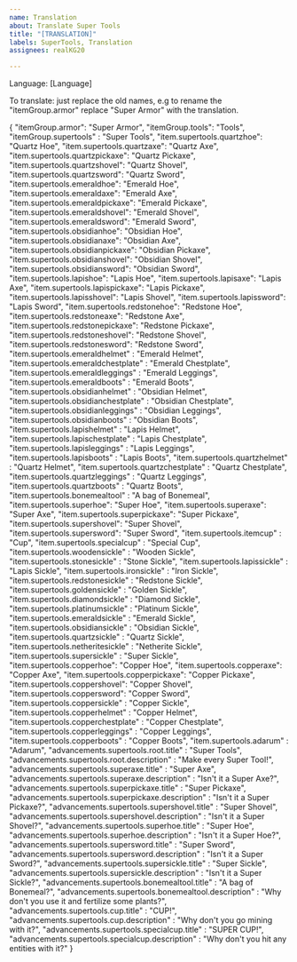 ```yaml
---
name: Translation
about: Translate Super Tools
title: "[TRANSLATION]"
labels: SuperTools, Translation
assignees: realKG20

---
```


Language: [Language]

To translate: just replace the old names, e.g to rename the "itemGroup.armor" replace "Super Armor" with the translation.

{
  "itemGroup.armor": "Super Armor",
  "itemGroup.tools": "Tools",
  "itemGroup.supertools" : "Super Tools",
  "item.supertools.quartzhoe": "Quartz Hoe",
  "item.supertools.quartzaxe": "Quartz Axe",
  "item.supertools.quartzpickaxe": "Quartz Pickaxe",
  "item.supertools.quartzshovel": "Quartz Shovel",
  "item.supertools.quartzsword": "Quartz Sword",
  "item.supertools.emeraldhoe": "Emerald Hoe",
  "item.supertools.emeraldaxe": "Emerald Axe",
  "item.supertools.emeraldpickaxe": "Emerald Pickaxe",
  "item.supertools.emeraldshovel": "Emerald Shovel",
  "item.supertools.emeraldsword": "Emerald Sword",
  "item.supertools.obsidianhoe": "Obsidian Hoe",
  "item.supertools.obsidianaxe": "Obsidian Axe",
  "item.supertools.obsidianpickaxe": "Obsidian Pickaxe",
  "item.supertools.obsidianshovel": "Obsidian Shovel",
  "item.supertools.obsidiansword": "Obsidian Sword",
  "item.supertools.lapishoe": "Lapis Hoe",
  "item.supertools.lapisaxe": "Lapis Axe",
  "item.supertools.lapispickaxe": "Lapis Pickaxe",
  "item.supertools.lapisshovel": "Lapis Shovel",
  "item.supertools.lapissword": "Lapis Sword",
  "item.supertools.redstonehoe": "Redstone Hoe",
  "item.supertools.redstoneaxe": "Redstone Axe",
  "item.supertools.redstonepickaxe": "Redstone Pickaxe",
  "item.supertools.redstoneshovel": "Redstone Shovel",
  "item.supertools.redstonesword": "Redstone Sword",
  "item.supertools.emeraldhelmet" : "Emerald Helmet",
  "item.supertools.emeraldchestplate" : "Emerald Chestplate",
  "item.supertools.emeraldleggings" : "Emerald Leggings",
  "item.supertools.emeraldboots" : "Emerald Boots",
  "item.supertools.obsidianhelmet" : "Obsidian Helmet",
  "item.supertools.obsidianchestplate" : "Obsidian Chestplate",
  "item.supertools.obsidianleggings" : "Obsidian Leggings",
  "item.supertools.obsidianboots" : "Obsidian Boots",
  "item.supertools.lapishelmet" : "Lapis Helmet",
  "item.supertools.lapischestplate" : "Lapis Chestplate",
  "item.supertools.lapisleggings" : "Lapis Leggings",
  "item.supertools.lapisboots" : "Lapis Boots",
  "item.supertools.quartzhelmet" : "Quartz Helmet",
  "item.supertools.quartzchestplate" : "Quartz Chestplate",
  "item.supertools.quartzleggings" : "Quartz Leggings",
  "item.supertools.quartzboots" : "Quartz Boots",
  "item.supertools.bonemealtool" : "A bag of Bonemeal",
  "item.supertools.superhoe": "Super Hoe",
  "item.supertools.superaxe": "Super Axe",
  "item.supertools.superpickaxe": "Super Pickaxe",
  "item.supertools.supershovel": "Super Shovel",
  "item.supertools.supersword": "Super Sword",
  "item.supertools.itemcup" : "Cup",
  "item.supertools.specialcup" : "Special Cup",
  "item.supertools.woodensickle" : "Wooden Sickle",
  "item.supertools.stonesickle" : "Stone Sickle",
  "item.supertools.lapissickle" : "Lapis Sickle",
  "item.supertools.ironsickle" : "Iron Sickle",
  "item.supertools.redstonesickle" : "Redstone Sickle",
  "item.supertools.goldensickle" : "Golden Sickle",
  "item.supertools.diamondsickle" : "Diamond Sickle",
  "item.supertools.platinumsickle" : "Platinum Sickle",
  "item.supertools.emeraldsickle" : "Emerald Sickle",
  "item.supertools.obsidiansickle" : "Obsidian Sickle",
  "item.supertools.quartzsickle" : "Quartz Sickle",
  "item.supertools.netheritesickle" : "Netherite Sickle",
  "item.supertools.supersickle" : "Super Sickle",
  "item.supertools.copperhoe": "Copper Hoe",
  "item.supertools.copperaxe": "Copper Axe",
  "item.supertools.copperpickaxe": "Copper Pickaxe",
  "item.supertools.coppershovel": "Copper Shovel",
  "item.supertools.coppersword": "Copper Sword",
  "item.supertools.coppersickle" : "Copper Sickle",
  "item.supertools.copperhelmet" : "Copper Helmet",
  "item.supertools.copperchestplate" : "Copper Chestplate",
  "item.supertools.copperleggings" : "Copper Leggings",
  "item.supertools.copperboots" : "Copper Boots",
  "item.supertools.adarum" : "Adarum",
  "advancements.supertools.root.title" : "Super Tools",
  "advancements.supertools.root.description" : "Make every Super Tool!",
  "advancements.supertools.superaxe.title" : "Super Axe",
  "advancements.supertools.superaxe.description" : "Isn't it a Super Axe?",
  "advancements.supertools.superpickaxe.title" : "Super Pickaxe",
  "advancements.supertools.superpickaxe.description" : "Isn't it a Super Pickaxe?",
  "advancements.supertools.supershovel.title" : "Super Shovel",
  "advancements.supertools.supershovel.description" : "Isn't it a Super Shovel?",
  "advancements.supertools.superhoe.title" : "Super Hoe",
  "advancements.supertools.superhoe.description" : "Isn't it a Super Hoe?",
  "advancements.supertools.supersword.title" : "Super Sword",
  "advancements.supertools.supersword.description" : "Isn't it a Super Sword?",
  "advancements.supertools.supersickle.title" : "Super Sickle",
  "advancements.supertools.supersickle.description" : "Isn't it a Super Sickle?",
  "advancements.supertools.bonemealtool.title" : "A bag of Bonemeal?",
  "advancements.supertools.bonemealtool.description" : "Why don't you use it and fertilize some plants?",
  "advancements.supertools.cup.title" : "CUP!",
  "advancements.supertools.cup.description" : "Why don't you go mining with it?",
  "advancements.supertools.specialcup.title" : "SUPER CUP!",
  "advancements.supertools.specialcup.description" : "Why don't you hit any entities with it?"
}
